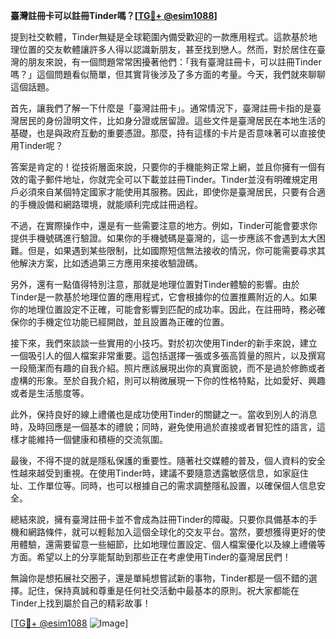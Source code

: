 **臺灣註冊卡可以註冊Tinder嗎？[[TG💪+ @esim1088](https://t.me/s/esim1088)]**

提到社交軟體，Tinder無疑是全球範圍內備受歡迎的一款應用程式。這款基於地理位置的交友軟體讓許多人得以認識新朋友，甚至找到戀人。然而，對於居住在臺灣的朋友來說，有一個問題常常困擾著他們：「我有臺灣註冊卡，可以註冊Tinder嗎？」這個問題看似簡單，但其實背後涉及了多方面的考量。今天，我們就來聊聊這個話題。

首先，讓我們了解一下什麼是「臺灣註冊卡」。通常情況下，臺灣註冊卡指的是臺灣居民的身份證明文件，比如身分證或居留證。這些文件是臺灣居民在本地生活的基礎，也是與政府互動的重要憑證。那麼，持有這樣的卡片是否意味著可以直接使用Tinder呢？

答案是肯定的！從技術層面來說，只要你的手機能夠正常上網，並且你擁有一個有效的電子郵件地址，你就完全可以下載並註冊Tinder。Tinder並沒有明確規定用戶必須來自某個特定國家才能使用其服務。因此，即使你是臺灣居民，只要有合適的手機設備和網路環境，就能順利完成註冊過程。

不過，在實際操作中，還是有一些需要注意的地方。例如，Tinder可能會要求你提供手機號碼進行驗證。如果你的手機號碼是臺灣的，這一步應該不會遇到太大困難。但是，如果遇到某些限制，比如國際短信無法接收的情況，你可能需要尋求其他解決方案，比如透過第三方應用來接收驗證碼。

另外，還有一點值得特別注意，那就是地理位置對Tinder體驗的影響。由於Tinder是一款基於地理位置的應用程式，它會根據你的位置推薦附近的人。如果你的地理位置設定不正確，可能會影響到匹配的成功率。因此，在註冊時，務必確保你的手機定位功能已經開啟，並且設置為正確的位置。

接下來，我們來談談一些實用的小技巧。對於初次使用Tinder的新手來說，建立一個吸引人的個人檔案非常重要。這包括選擇一張或多張高質量的照片，以及撰寫一段簡潔而有趣的自我介紹。照片應該展現出你的真實面貌，而不是過於修飾或者虛構的形象。至於自我介紹，則可以稍微展現一下你的性格特點，比如愛好、興趣或者是生活態度等。

此外，保持良好的線上禮儀也是成功使用Tinder的關鍵之一。當收到別人的消息時，及時回應是一個基本的禮貌；同時，避免使用過於直接或者冒犯性的語言，這樣才能維持一個健康和積極的交流氛圍。

最後，不得不提的就是隱私保護的重要性。隨著社交媒體的普及，個人資料的安全性越來越受到重視。在使用Tinder時，建議不要隨意透露敏感信息，如家庭住址、工作單位等。同時，也可以根據自己的需求調整隱私設置，以確保個人信息安全。

總結來說，擁有臺灣註冊卡並不會成為註冊Tinder的障礙。只要你具備基本的手機和網路條件，就可以輕鬆加入這個全球化的交友平台。當然，要想獲得更好的使用體驗，還需要留意一些細節，比如地理位置設定、個人檔案優化以及線上禮儀等方面。希望以上的分享能幫助到那些正在考慮使用Tinder的臺灣居民們！

無論你是想拓展社交圈子，還是單純想嘗試新的事物，Tinder都是一個不錯的選擇。記住，保持真誠和尊重是任何社交活動中最基本的原則。祝大家都能在Tinder上找到屬於自己的精彩故事！

[[TG💪+ @esim1088](https://t.me/s/esim1088) ![Image](https://i.postimg.cc/4NQfJmqS/Snipaste-2025-05-13-00-14-12.png)]